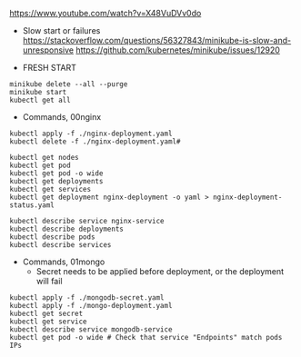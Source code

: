 https://www.youtube.com/watch?v=X48VuDVv0do

- Slow start or failures
https://stackoverflow.com/questions/56327843/minikube-is-slow-and-unresponsive
https://github.com/kubernetes/minikube/issues/12920

- FRESH START
```
minikube delete --all --purge
minikube start
kubectl get all
```


- Commands, 00nginx
```
kubectl apply -f ./nginx-deployment.yaml
kubectl delete -f ./nginx-deployment.yaml#

kubectl get nodes
kubectl get pod
kubectl get pod -o wide
kubectl get deployments
kubectl get services
kubectl get deployment nginx-deployment -o yaml > nginx-deployment-status.yaml

kubectl describe service nginx-service
kubectl describe deployments
kubectl describe pods
kubectl describe services
```


- Commands, 01mongo
    - Secret needs to be applied before deployment, or the deployment will fail
```
kubectl apply -f ./mongodb-secret.yaml
kubectl apply -f ./mongo-deployment.yaml
kubectl get secret
kubectl get service
kubectl describe service mongodb-service
kubectl get pod -o wide # Check that service "Endpoints" match pods IPs
```
```
```